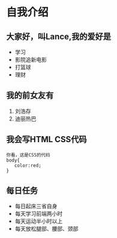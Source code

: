 # 自我介绍

## 大家好，叫Lance,我的爱好是

* 学习
* 影院追新电影
* 打篮球
* 理财


## 我的前女友有

1. 刘浩存
2. 迪丽热巴


## 我会写HTML CSS代码
```
你看，这是CSS的代码
body{
   color:red;
}
```
## 每日任务

* 每日起床三省自身
* 每天学习前端两小时
* 每天运动半小时以上
* 每天放松腿部、腰部、颈部
